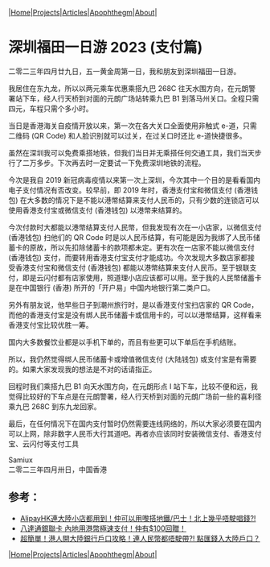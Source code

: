 |[Home](/README.md)|[Projects](/projects.md)|[Articles](/articles.md)|[Apophthegm](/apophthegm.md)|[About](/about.md)|

# 深圳福田一日游 2023 (支付篇)

二零二三年四月廿九日，五一黄金周第一日，我和朋友到深圳福田一日游。

我居住在东九龙，所以以两元乘车优惠乘搭九巴 268C 往天水围方向，在元朗警署站下车，经人行天桥到对面的元朗广场站转乘九巴 B1 到落马州关口。全程只需四元，车程只需个多小时。

当日是香港海关自疫情开放以来，第一次在各大关口全面使用非触式 e-道，只需二维码 (QR Code) 和人脸识别就可以过关，在过关口时还比 e-道快捷很多。

虽然在深圳我可以免费乘搭地铁，但我们当日并无乘搭任何交通工具，我们当天步行了二万多步。下次再去时一定要试一下免费深圳地铁的流程。

今次是我自 2019 新冠病毒疫情以来第一次上深圳，今次其中一个目的是看看国内电子支付情况有否改变。较早前，即 2019 年时，香港支付宝和微信支付 (香港钱包) 在大多数的情况下是不能以港幤结算来支付人民币的，只有少数的连锁店可以使用香港支付宝或微信支付 (香港钱包) 以港幤来结算的。

今次付款时大都能以港幤结算支付人民幤，但我发现有次在一小店家，以微信支付 (香港钱包) 扫他们的 QR Code 时是以人民币结算，有可能是因为我绑了人民币储蓄卡的原故，所以先扣除储蓄卡的款项都未定。更有次在一店家不能以微信支付 (香港钱包) 支付，而要转用香港支付宝支付才能成功。今次发现大多数店家都接受香港支付宝和微信支付 (香港钱包) 都能以港幤结算来支付人民币。至于银联支付，即是云闪付都有店家使用，照道理小店应该都可以用。至于我的人民幤储蓄卡是在中国银行 (香港) 所开的「开户易」中国内地银行第二类户口。

另外有朋友说，他早些日子到潮州旅行时，是以香港支付宝扫店家的 QR Code，而他的香港支付宝是没有绑人民币储蓄卡或信用卡的，可以以港幤结算，这样看来香港支付宝比较优胜一筹。

国内大多数餐饮业都是以手机下单的，而且有些更可以下单后在手机结账。

所以，我仍然觉得绑人民币储蓄卡或增值微信支付 (大陆钱包) 或支付宝是有需要的。如果大家发现我的想法是不对的话请指正。

回程时我们乘搭九巴 B1 向天水围方向，在元朗形点 I 站下车，比较不便和远，我觉得比较好的下车点是在元朗警署，经人行天桥到对面的元朗广场前一些的喜利径乘九巴 268C 到东九龙回家。

最后，在任何情况下在国内支付暂时仍然需要连线网络的，所以大家必须要在国内可以上网，除非数字人民币大行其道吧。再者亦应该同时安装微信支付、香港支付宝、云闪付等支付工具

Samiux    
二零二三年四月卅日，中国香港    

## 参考：

- [AlipayHK連大陸小店都用到！仲可以用嚟搭地鐵/巴士！北上幾乎唔駛唱錢?!](https://www.youtube.com/watch?v=tGDwynMg0X4)  
- [八達通銀聯卡 內地用港幣極速支付！仲有$100回贈！](https://www.youtube.com/watch?v=cbPmPKZy9M0)  
- [超簡單！港人開大陸銀行戶口攻略！連人民幣都唔駛帶?! 點匯錢入大陸戶口？](https://www.youtube.com/watch?v=7sNM1pcROYM)  

|[Home](/README.md)|[Projects](/projects.md)|[Articles](/articles.md)|[Apophthegm](/apophthegm.md)|[About](/about.md)|
